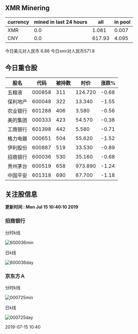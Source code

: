 ## XMR Minering

|currency|mined in last 24 hours|all|in pool|
|---|---|---|---|
|XMR|0.0|1.081|0.007|
|CNY|0.0|617.93|4.095|

今日美元对人民币 6.88	今日xmr对人民币571.8


## 今日重仓股 

|股名|代码|被持数|时价|涨跌%|
|---|---|---|---|---|
|五粮液|000858|311|124.720|-0.68|
|保利地产|600048|322|13.340|-1.55|
|农业银行|601288|406|3.580|-0.56|
|美的集团|000333|423|54.570|-0.38|
|工商银行|601398|442|5.580|-0.71|
|格力电器|000651|504|55.620|-1.52|
|伊利股份|600887|519|33.530|-0.89|
|招商银行|600036|530|35.160|-0.68|
|贵州茅台|600519|658|973.890|-1.24|
|中国平安|601318|690|87.700|-1.18|

## 关注股信息
**更新时间 : Mon Jul 15 10:40:10 2019**
### 招商银行 
分时k线

![600036min](http://image.sinajs.cn/newchart/min/n/sh600036.gif)

日k线

![600036day](http://image.sinajs.cn/newchart/daily/n/sh600036.gif)

### 京东方Ａ 
分时k线

![000725min](http://image.sinajs.cn/newchart/min/n/sz000725.gif)

日k线

![000725day](http://image.sinajs.cn/newchart/daily/n/sz000725.gif)

2019-07-15 10:40